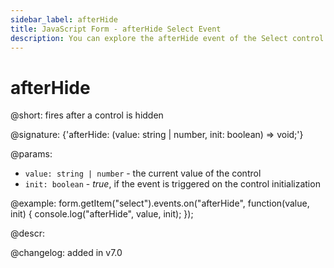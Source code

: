 ```yaml
---
sidebar_label: afterHide
title: JavaScript Form - afterHide Select Event 
description: You can explore the afterHide event of the Select control of Form in the documentation of the DHTMLX JavaScript UI library. Browse developer guides and API reference, try out code examples and live demos, and download a free 30-day evaluation version of DHTMLX Suite 7.
---
```


# afterHide

@short: fires after a control is hidden

@signature: {'afterHide: (value: string | number, init: boolean) => void;'} 

@params:
- `value: string | number` - the current value of the control
- `init: boolean` - *true*, if the event is triggered on the control initialization

@example:
form.getItem("select").events.on("afterHide", function(value, init) {
    console.log("afterHide", value, init);
});

@descr:

@changelog: added in v7.0
